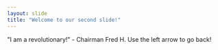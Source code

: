 ```yaml
---
layout: slide
title: "Welcome to our second slide!"
---
```

"I am a revolutionary!" - Chairman Fred H.
Use the left arrow to go back!
